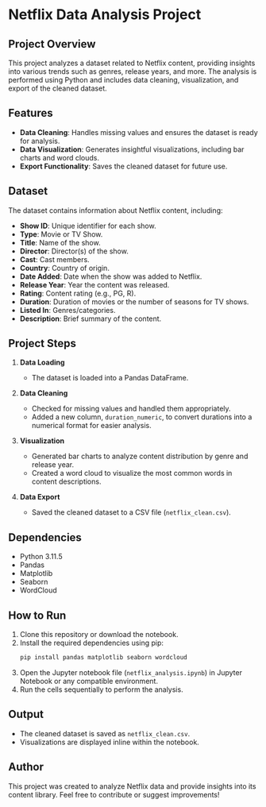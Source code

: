 

# Netflix Data Analysis Project

## Project Overview

This project analyzes a dataset related to Netflix content, providing insights into various trends such as genres, release years, and more. The analysis is performed using Python and includes data cleaning, visualization, and export of the cleaned dataset.

## Features

- **Data Cleaning**: Handles missing values and ensures the dataset is ready for analysis.
- **Data Visualization**: Generates insightful visualizations, including bar charts and word clouds.
- **Export Functionality**: Saves the cleaned dataset for future use.

## Dataset

The dataset contains information about Netflix content, including:

- **Show ID**: Unique identifier for each show.
- **Type**: Movie or TV Show.
- **Title**: Name of the show.
- **Director**: Director(s) of the show.
- **Cast**: Cast members.
- **Country**: Country of origin.
- **Date Added**: Date when the show was added to Netflix.
- **Release Year**: Year the content was released.
- **Rating**: Content rating (e.g., PG, R).
- **Duration**: Duration of movies or the number of seasons for TV shows.
- **Listed In**: Genres/categories.
- **Description**: Brief summary of the content.

## Project Steps

1. **Data Loading**

   - The dataset is loaded into a Pandas DataFrame.

2. **Data Cleaning**

   - Checked for missing values and handled them appropriately.
   - Added a new column, `duration_numeric`, to convert durations into a numerical format for easier analysis.

3. **Visualization**

   - Generated bar charts to analyze content distribution by genre and release year.
   - Created a word cloud to visualize the most common words in content descriptions.

4. **Data Export**

   - Saved the cleaned dataset to a CSV file (`netflix_clean.csv`).

## Dependencies

- Python 3.11.5
- Pandas
- Matplotlib
- Seaborn
- WordCloud

## How to Run

1. Clone this repository or download the notebook.
2. Install the required dependencies using pip:
   ```bash
   pip install pandas matplotlib seaborn wordcloud
   ```
3. Open the Jupyter notebook file (`netflix_analysis.ipynb`) in Jupyter Notebook or any compatible environment.
4. Run the cells sequentially to perform the analysis.

## Output

- The cleaned dataset is saved as `netflix_clean.csv`.
- Visualizations are displayed inline within the notebook.

## Author

This project was created to analyze Netflix data and provide insights into its content library. Feel free to contribute or suggest improvements!


